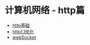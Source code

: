 # 计算机网络 - http篇

+ [http基础](01-http常见面试题.md)
+ [http1.1优化](02-HTTP1.1如何优化.md)
+ [webSocket](websocket.md)